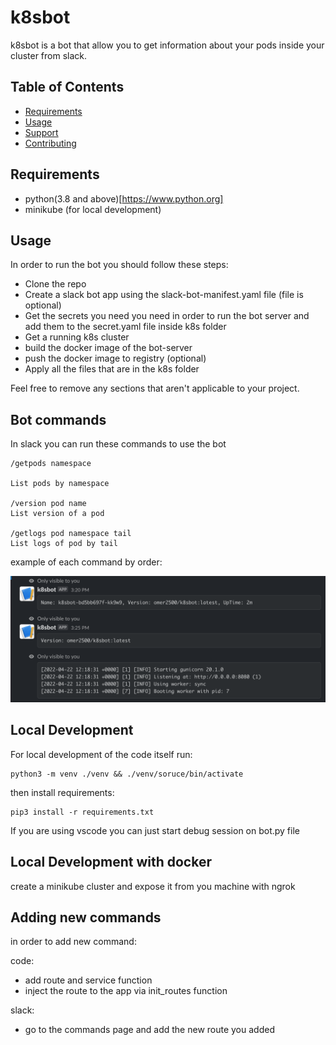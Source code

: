 # k8sbot

k8sbot is a bot that allow you to get information about your pods inside your cluster from slack.

## Table of Contents

- [Requirements](#Requirements)
- [Usage](#usage)
- [Support](#support)
- [Contributing](#contributing)

## Requirements

- python(3.8 and above)[https://www.python.org]
- minikube (for local development)

## Usage

In order to run the bot you should follow these steps:

- Clone the repo
- Create a slack bot app using the slack-bot-manifest.yaml file (file is optional)
- Get the secrets you need you need in order to run the bot server and add them to the secret.yaml file inside k8s folder
- Get a running k8s cluster
- build the docker image of the bot-server
- push the docker image to registry (optional)
- Apply all the files that are in the k8s folder

Feel free to remove any sections that aren't applicable to your project.


## Bot commands
In slack you can run these commands to use the bot

```
/getpods namespace

List pods by namespace 

/version pod name
List version of a pod

/getlogs pod namespace tail
List logs of pod by tail
```

example of each command by order:

![Drag Racing](example.png)

## Local Development

For local development of the code itself run:

```
python3 -m venv ./venv && ./venv/soruce/bin/activate
```

then install requirements:
```
pip3 install -r requirements.txt
```
If you are using vscode you can just start debug session on bot.py file

## Local Development with docker 
create a minikube cluster and expose it from you machine with ngrok

## Adding new commands

in order to add new command:

code:

- add route and service function
- inject the route to the app via init_routes function

slack:

- go to the commands page and add the new route you added


